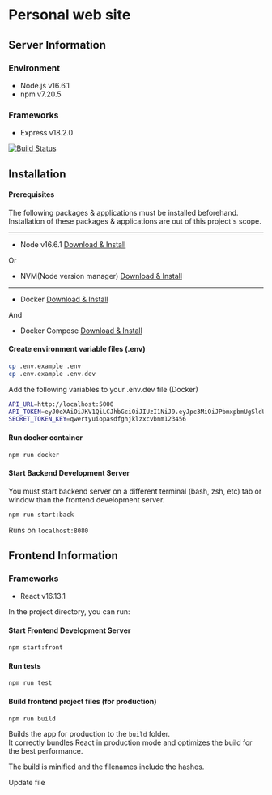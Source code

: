 # Personal web site
## Server Information

### Environment
- Node.js v16.6.1
- npm v7.20.5

### Frameworks
- Express v18.2.0

[![Build Status]()]()

## Installation

#### Prerequisites
The following packages & applications must be installed beforehand. Installation of these packages & applications are out of this project's scope.

---

- Node v16.6.1 [Download & Install](https://nodejs.org/dist./v16.6.1 "Download & Install Here")

Or

- NVM(Node version manager) [Download & Install](https://github.com/nvm-sh/nvm "Download & Install Here")

---

- Docker [Download & Install](https://docs.docker.com/get-docker/ "Download & Install Here")

And

- Docker Compose [Download & Install](https://docs.docker.com/compose/install/ "Download & Install Here")


#### Create environment variable files (.env)
```zsh
cp .env.example .env
cp .env.example .env.dev
```

Add the following variables to your .env.dev file (Docker)
```zsh
API_URL=http://localhost:5000
API_TOKEN=eyJ0eXAiOiJKV1QiLCJhbGciOiJIUzI1NiJ9.eyJpc3MiOiJPbmxpbmUgSldUIEJ1aWxkZXIiLCJpYXQiOjE2MzA2MTQ3NjUsImV4cCI6MzI0OTMyOTk1NjUsImF1ZCI6InRjZy1hcGkiLCJzdWIiOiJiYWNrb2ZmaWNlIn0.NOJYd4RacPNpW99zVolnxBo2jHiwyG7KPO4mf13MMN4
SECRET_TOKEN_KEY=qwertyuiopasdfghjklzxcvbnm123456
```

#### Run docker container
```zsh
npm run docker
```

#### Start Backend Development Server
You must start backend server on a different terminal (bash, zsh, etc) tab or window than the frontend development server.

```zsh
npm run start:back
```

Runs on `localhost:8080`

## Frontend Information

### Frameworks
- React v16.13.1

In the project directory, you can run:

#### Start Frontend Development Server
```zsh
npm start:front
```

#### Run tests
```zsh
npm run test
```

#### Build frontend project files (for production)
```zsh
npm run build
```
Builds the app for production to the `build` folder.<br />
It correctly bundles React in production mode and optimizes the build for the best performance.

The build is minified and the filenames include the hashes.<br />

Update file
